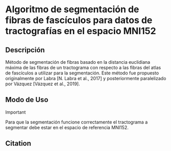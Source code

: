 # Algoritmo de segmentación de fibras de fascículos para datos de tractografías en el espacio MNI152

## Descripción

Método de segmentación de fibras basado en la distancia euclidiana máxima de las fibras de un tractograma con respecto a las fibras del atlas de fascículos a utilizar para la segmentación.
Este método fue propuesto originalmente por Labra [N. Labra et al., 2017] y posteriormente paralelizado por Vázquez [Vázquez et al., 2019].

## Modo de Uso

> [!IMPORTANT]  
> Para que la segmentación funcione correctamente el tractograma a segmentar debe estar en el espacio de referencia MNI152.

## Citation